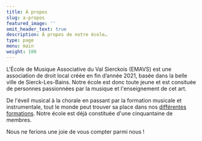 ```yaml
---
title: À propos
slug: a-propos
featured_image: ''
omit_header_text: true
description: À propos de notre école…
type: page
menu: main
weight: 100
---
```


L'École de Musique Associative du Val Sierckois (EMAVS) est une association de droit
local créée en fin d’année 2021, basée dans la belle ville de
Sierck-Les-Bains. Notre école est donc toute jeune et est consituée de
personnes passionnées par la musique et l'enseignement de cet art.

De l'éveil musical à la chorale en passant par la formation musicale et instrumentale,
tout le monde peut trouver sa place dans nos [différentes formations](/les-enseignements).
Notre école est déjà constituée d'une cinquantaine de membres.

Nous ne ferions une joie de vous compter parmi nous !
